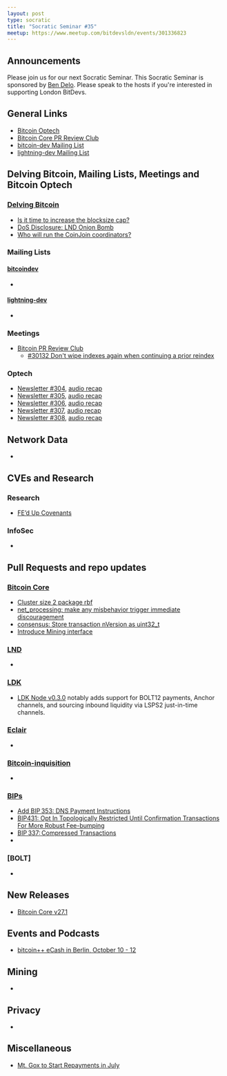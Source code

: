 ```yaml
---
layout: post
type: socratic
title: "Socratic Seminar #35"
meetup: https://www.meetup.com/bitdevsldn/events/301336823
---
```


## Announcements

Please join us for our next Socratic Seminar. This Socratic Seminar is sponsored by [Ben Delo](https://twitter.com/bendelo).
Please speak to the hosts if you're interested in supporting London BitDevs.

## General Links

* [Bitcoin Optech](https://bitcoinops.org)
* [Bitcoin Core PR Review Club](https://bitcoincore.reviews)
* [bitcoin-dev Mailing List](https://lists.linuxfoundation.org/pipermail/bitcoin-dev)
* [lightning-dev Mailing List](https://lists.linuxfoundation.org/pipermail/lightning-dev)

## Delving Bitcoin, Mailing Lists, Meetings and Bitcoin Optech
### [Delving Bitcoin](https://delvingbitcoin.org/)
- [Is it time to increase the blocksize cap?](https://delvingbitcoin.org/t/is-it-time-to-increase-the-blocksize-cap/941)
- [DoS Disclosure: LND Onion Bomb](https://delvingbitcoin.org/t/dos-disclosure-lnd-onion-bomb/979)
- [Who will run the CoinJoin coordinators?](https://delvingbitcoin.org/t/who-will-run-the-coinjoin-coordinators/934)

### Mailing Lists
#### [bitcoindev](https://groups.google.com/g/bitcoindev)
-

#### [lightning-dev](https://lists.linuxfoundation.org/pipermail/lightning-dev)
-

### Meetings
- [Bitcoin PR Review Club](https://bitcoincore.reviews)
  - [#30132 Don't wipe indexes again when continuing a prior reindex](https://bitcoincore.reviews/30132)

### Optech
- [Newsletter #304](https://bitcoinops.org/en/newsletters/2024/05/24/), [audio recap](https://bitcoinops.org/en/podcast/2024/05/27/)
- [Newsletter #305](https://bitcoinops.org/en/newsletters/2024/05/31/), [audio recap](https://bitcoinops.org/en/podcast/2024/06/04/)
- [Newsletter #306](https://bitcoinops.org/en/newsletters/2024/06/07/), [audio recap](https://bitcoinops.org/en/podcast/2024/06/11/)
- [Newsletter #307](https://bitcoinops.org/en/newsletters/2024/06/14/), [audio recap](https://bitcoinops.org/en/podcast/2024/06/18/)
- [Newsletter #308](https://bitcoinops.org/en/newsletters/2024/06/21/), [audio recap](https://bitcoinops.org/en/podcast/2024/06/15/)

## Network Data
-

## CVEs and Research
### Research
- [FE’d Up Covenants](https://rubin.io/public/pdfs/fedcov.pdf)

### InfoSec
-

## Pull Requests and repo updates
### [Bitcoin Core](https://github.com/bitcoin/bitcoin)
<!--- Link to query merged PRs since YYYY-MM-DD sorted by descending activity: https://github.com/bitcoin/bitcoin/pulls?page=1&q=is%3Apr+is%3Aclosed+merged%3A%3EYYYY-MM-DD+sort%3Acomments-desc -->
- [Cluster size 2 package rbf](https://github.com/bitcoin/bitcoin/pull/28984)
- [net\_processing: make any misbehavior trigger immediate discouragement](https://github.com/bitcoin/bitcoin/pull/29575)
- [consensus: Store transaction nVersion as uint32\_t](https://github.com/bitcoin/bitcoin/pull/29325)
- [Introduce Mining interface](https://github.com/bitcoin/bitcoin/pull/30200)


### [LND](https://github.com/lightningnetwork/lnd)
-

### [LDK](https://github.com/lightningdevkit/rust-lightning)
- [LDK Node v0.3.0](https://github.com/lightningdevkit/ldk-node/releases/tag/v0.3.0) notably adds support for BOLT12 payments, Anchor channels, and sourcing inbound liquidity via LSPS2 just-in-time channels.

### [Eclair](https://github.com/ACINQ/eclair)
-

### [Bitcoin-inquisition](https://github.com/bitcoin-inquisition/bitcoin)
-

### [BIPs](https://github.com/bitcoin/bips)
- [Add BIP 353: DNS Payment Instructions](https://github.com/bitcoin/bips/pull/1551)
- [BIP431: Opt In Topologically Restricted Until Confirmation Transactions For More Robust Fee-bumping](https://github.com/bitcoin/bips/pull/1541)
- [BIP 337: Compressed Transactions](https://github.com/bitcoin/bips/pull/1556)
- 

### [BOLT]
-

## New Releases
- [Bitcoin Core v27.1](https://github.com/bitcoin/bitcoin/releases/tag/v27.1)

## Events and Podcasts
- [bitcoin++ eCash in Berlin, October 10 - 12](https://btcplusplus.dev/conf/berlin24)

## Mining
-

## Privacy
-

## Miscellaneous
- [Mt. Gox to Start Repayments in July](https://bitcoinmagazine.com/business/mt-gox-to-start-bitcoin-repayments-in-july)
